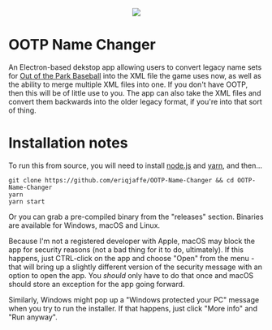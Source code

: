 <p align="center">
  <img src="https://i.imgur.com/yTUjLJ4.png">
</p>

# OOTP Name Changer

An Electron-based dekstop app allowing users to convert legacy name sets for [Out of the Park Baseball](https://www.ootpdevelopments.com/out-of-the-park-baseball-home) into the XML file the game uses now, as well as the ability to merge multiple XML files into one.  If you don't have OOTP, then this will be of little use to you.  The app can also take the XML files and convert them backwards into the older legacy format, if you're into that sort of thing.

# Installation notes

To run this from source, you will need to install [node.js](https://nodejs.org/en/download/) and [yarn](https://yarnpkg.com/getting-started/install), and then...

```
git clone https://github.com/eriqjaffe/OOTP-Name-Changer && cd OOTP-Name-Changer
yarn
yarn start
```
Or you can grab a pre-compiled binary from the "releases" section.  Binaries are available for Windows, macOS and Linux.

Because I'm not a registered developer with Apple, macOS may block the app for security reasons (not a bad thing for it to do, ultimately).  If this happens, just CTRL-click on the app and choose "Open" from the menu - that will bring up a slightly different version of the security message with an option to open the app.  You *should* only have to do that once and macOS should store an exception for the app going forward.

Similarly, Windows might pop up a "Windows protected your PC" message when you try to run the installer.  If that happens, just click "More info" and "Run anyway".
